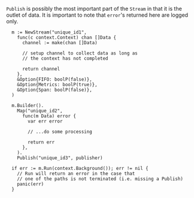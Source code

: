`Publish` is possibly the most important part of the `Stream` in that it is the outlet of data. It is important to note that `error`'s returned here are logged only.

```golang
  m := NewStream("unique_id1", 
    func(c context.Context) chan []Data {
      channel := make(chan []Data)
    
      // setup channel to collect data as long as 
      // the context has not completed

      return channel
    },
    &Option{FIFO: boolP(false)},
    &Option{Metrics: boolP(true)},
    &Option{Span: boolP(false)},
  )

  m.Builder().
    Map("unique_id2", 
      func(m Data) error {
        var err error

        // ...do some processing

        return err
      },
    ).
    Publish("unique_id3", publisher)

  if err := m.Run(context.Background()); err != nil {
    // Run will return an error in the case that 
    // one of the paths is not terminated (i.e. missing a Publish)
    panic(err)
  }
```